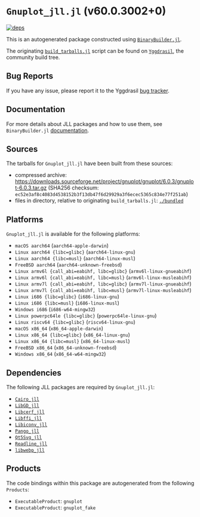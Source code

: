 # `Gnuplot_jll.jl` (v60.0.3002+0)

[![deps](https://juliahub.com/docs/Gnuplot_jll/deps.svg)](https://juliahub.com/ui/Packages/General/Gnuplot_jll/)

This is an autogenerated package constructed using [`BinaryBuilder.jl`](https://github.com/JuliaPackaging/BinaryBuilder.jl).

The originating [`build_tarballs.jl`](https://github.com/JuliaPackaging/Yggdrasil/blob/ecfa2f20c701a1f715ae935bc0e102b7fe122b5a/G/Gnuplot/build_tarballs.jl) script can be found on [`Yggdrasil`](https://github.com/JuliaPackaging/Yggdrasil/), the community build tree.

## Bug Reports

If you have any issue, please report it to the Yggdrasil [bug tracker](https://github.com/JuliaPackaging/Yggdrasil/issues).

## Documentation

For more details about JLL packages and how to use them, see `BinaryBuilder.jl` [documentation](https://docs.binarybuilder.org/stable/jll/).

## Sources

The tarballs for `Gnuplot_jll.jl` have been built from these sources:

* compressed archive: https://downloads.sourceforge.net/project/gnuplot/gnuplot/6.0.3/gnuplot-6.0.3.tar.gz (SHA256 checksum: `ec52e3af8c4083d4538152b3f13db47f6d29929a3f6ecec5365c834e77f251ab`)
* files in directory, relative to originating `build_tarballs.jl`: [`./bundled`](https://github.com/JuliaPackaging/Yggdrasil/tree/ecfa2f20c701a1f715ae935bc0e102b7fe122b5a/G/Gnuplot/bundled)

## Platforms

`Gnuplot_jll.jl` is available for the following platforms:

* `macOS aarch64` (`aarch64-apple-darwin`)
* `Linux aarch64 {libc=glibc}` (`aarch64-linux-gnu`)
* `Linux aarch64 {libc=musl}` (`aarch64-linux-musl`)
* `FreeBSD aarch64` (`aarch64-unknown-freebsd`)
* `Linux armv6l {call_abi=eabihf, libc=glibc}` (`armv6l-linux-gnueabihf`)
* `Linux armv6l {call_abi=eabihf, libc=musl}` (`armv6l-linux-musleabihf`)
* `Linux armv7l {call_abi=eabihf, libc=glibc}` (`armv7l-linux-gnueabihf`)
* `Linux armv7l {call_abi=eabihf, libc=musl}` (`armv7l-linux-musleabihf`)
* `Linux i686 {libc=glibc}` (`i686-linux-gnu`)
* `Linux i686 {libc=musl}` (`i686-linux-musl`)
* `Windows i686` (`i686-w64-mingw32`)
* `Linux powerpc64le {libc=glibc}` (`powerpc64le-linux-gnu`)
* `Linux riscv64 {libc=glibc}` (`riscv64-linux-gnu`)
* `macOS x86_64` (`x86_64-apple-darwin`)
* `Linux x86_64 {libc=glibc}` (`x86_64-linux-gnu`)
* `Linux x86_64 {libc=musl}` (`x86_64-linux-musl`)
* `FreeBSD x86_64` (`x86_64-unknown-freebsd`)
* `Windows x86_64` (`x86_64-w64-mingw32`)

## Dependencies

The following JLL packages are required by `Gnuplot_jll.jl`:

* [`Cairo_jll`](https://github.com/JuliaBinaryWrappers/Cairo_jll.jl)
* [`LibGD_jll`](https://github.com/JuliaBinaryWrappers/LibGD_jll.jl)
* [`Libcerf_jll`](https://github.com/JuliaBinaryWrappers/Libcerf_jll.jl)
* [`Libffi_jll`](https://github.com/JuliaBinaryWrappers/Libffi_jll.jl)
* [`Libiconv_jll`](https://github.com/JuliaBinaryWrappers/Libiconv_jll.jl)
* [`Pango_jll`](https://github.com/JuliaBinaryWrappers/Pango_jll.jl)
* [`Qt5Svg_jll`](https://github.com/JuliaBinaryWrappers/Qt5Svg_jll.jl)
* [`Readline_jll`](https://github.com/JuliaBinaryWrappers/Readline_jll.jl)
* [`libwebp_jll`](https://github.com/JuliaBinaryWrappers/libwebp_jll.jl)

## Products

The code bindings within this package are autogenerated from the following `Products`:

* `ExecutableProduct`: `gnuplot`
* `ExecutableProduct`: `gnuplot_fake`
